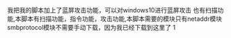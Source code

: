 我把我的脚本加上了蓝屏攻击功能，可以对windows10进行蓝屏攻击
也有扫描功能,本脚本有扫描功能，指令功能，攻击功能,本脚本需要的模块只有netaddr模块
smbprotocol模块不需要手动下载，因为我已经下载到这里了 1
